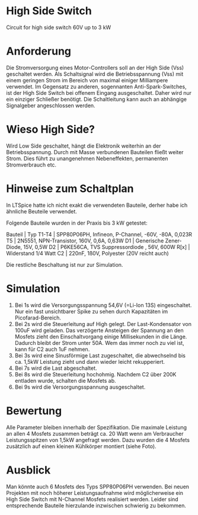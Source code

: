 # High Side Switch

Circuit for high side switch 60V up to 3 kW

# Anforderung

Die Stromversorgung eines Motor-Controllers soll an der High Side (Vss) geschaltet werden. Als Schaltsignal wird die Betriebsspannung (Vss) mit einem geringen Strom im Bereich von maximal einiger Milliampere verwendet. Im Gegensatz zu anderen, sogennanten Anti-Spark-Switches, ist der High Side Switch bei offenem Eingang ausgeschaltet. Daher wird nur ein einziger Schließer benötigt. Die Schaltleitung kann auch an abhängige Signalgeber angeschlossen werden.

# Wieso High Side?

Wird Low Side geschaltet, hängt die Elektronik weiterhin an der Betriebsspannung. Durch mit Masse verbundenen Bauteilen fließt weiter Strom. Dies führt zu unangenehmen Nebeneffekten, permanenten Stromverbrauch etc.

# Hinweise zum Schaltplan

In LTSpice hatte ich nicht exakt die verwendeten Bauteile, derher habe ich ähnliche Beuteile verwendet.

Folgende Bauteile wurden in der Praxis bis 3 kW getestet:

Bauteil | Typ
T1-T4   | SPP80P06PH, Infineon, P-Channel, -60V, -80A, 0,023R
T5      | 2N5551, NPN-Transistor, 160V, 0,6A, 0,63W
D1      | Generische Zener-Diode, 15V, 0,5W
D2      | P6KE56CA, TVS Suppressordiode , 56V, 600W
R[x]    | Widerstand 1/4 Watt
C2      | 220nF, 1ß0V, Polyester (20V reicht auch)

Die restliche Beschaltung ist nur zur Simulation.

# Simulation

1. Bei 1s wird die Versorgungsspannung 54,6V (=Li-Ion 13S) eingeschaltet. Nur ein fast unsichtbarer Spike zu sehen durch Kapazitäten im Picofarad-Bereich.
2. Bei 2s wird die Steuerleitung auf High gelegt. Der Last-Kondensator von 100uF wird geladen. Das verzögerte Ansteigen der Spannung an den Mosfets zieht den Einschaltvorgang einige Millisekunden in die Länge. Dadurch bleibt der Strom unter 50A. Wem das immer noch zu viel ist, kann für C2 auch 1uF nehmen.
3. Bei 3s wird eine Sinusförmige Last zugeschaltet, die abwechselnd bis ca. 1,5kW Leistung zieht und dann wieder leicht rekupperiert.
4. Bei 7s wird die Last abgeschaltet.
5. Bei 8s wird die Steuerleitung hochohmig. Nachdem C2 über 200K entladen wurde, schalten die Mosfets ab.
6. Bei 9s wird die Versorgungsspannung ausgeschaltet.

# Bewertung

Alle Parameter bleiben innerhalb der Spezifikation. Die maximale Leistung an allen 4 Mosfets zusammen beträgt ca. 20 Watt wenn am Verbraucher Leistungsspitzen von 1,5kW angefragt werden. Dazu wurden die 4 Mosfets zusätzlich auf einen kleinen Kühlkörper montiert (siehe Foto).

# Ausblick

Man könnte auch 6 Mosfets des Typs SPP80P06PH verwenden. Bei neuen Projekten mit noch höherer Leistungsaufnahme wird möglicherweise ein High Side Switch mit N-Channel Mosfets realisiert werden. Leider sind entsprechende Bauteile hierzulande inzwischen schwierig zu bekommen.